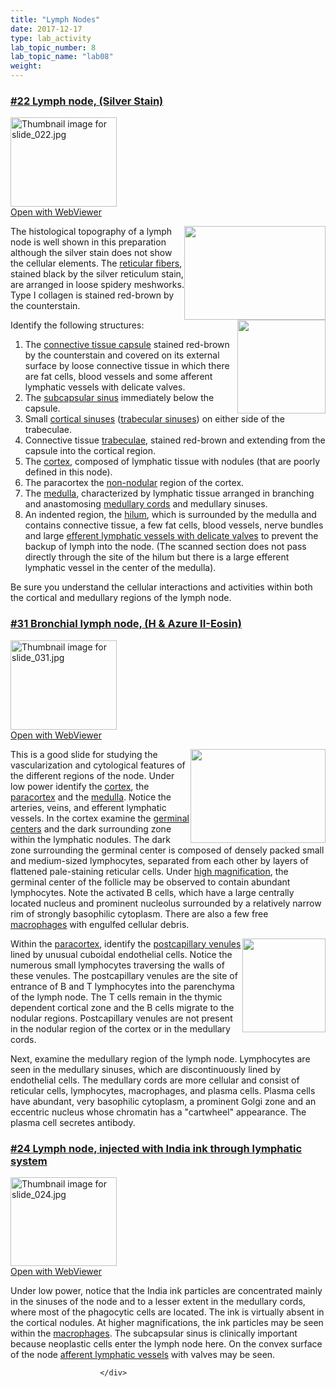 ```yaml
---
title: "Lymph Nodes"
date: 2017-12-17
type: lab_activity
lab_topic_number: 8
lab_topic_name: "lab08"
weight: 
---
```

<div class="entrybody">
						<h3><u>#22 Lymph node, (Silver Stain)</u></h3>

<div class="thumbnail"> <a href="http://virtualslides.cumc.columbia.edu/22.svs/view.apml?" target="_blank"><img alt="Thumbnail image for slide_022.jpg" src="http://histologylab.ccnmtl.columbia.edu/assets/images/slide_022-thumb-170x143-1443.jpg" width="170" height="143" class="mt-image-left"></a><br><a href="http://virtualslides.cumc.columbia.edu/22.svs/view.apml?" target="_blank">Open with WebViewer</a> </div>

<p><img src="http://histologylab.ccnmtl.columbia.edu/assets/images/22%20Lymph%20node%20-%20vessel%20with%20valve.jpg" style="width:226px; height:150px; float:right;">The histological topography of a lymph node is well shown in this preparation although the silver stain does not show the cellular elements.  The <u>reticular fibers</u>, stained black by the silver reticulum stain, are arranged in loose spidery meshworks. Type I collagen is stained red-brown by the counterstain. </p>

<p><img src="http://histologylab.ccnmtl.columbia.edu/assets/images/22%20lymph%20node%20-%20trabeculae.jpg" style="width:141px; height:150px; float:right;">Identify the following structures: </p>


<ol>
<li>The <u>connective tissue capsule</u> stained red-brown by the counterstain and covered on its external surface by loose connective tissue in which there are fat cells, blood vessels and some afferent lymphatic vessels with delicate valves.</li>
<li>The <u>subcapsular sinus</u> immediately below the capsule.</li>
<li>Small <u>cortical sinuses</u> (<u>trabecular sinuses</u>) on either side of the trabeculae.</li>
<li>Connective tissue <u>trabeculae</u>, stained red-brown and extending from the capsule into the cortical region.</li>
<li>The <u>cortex</u>, composed of lymphatic tissue with nodules (that are poorly defined in this node). </li>
<li>The paracortex the <u>non-nodular</u> region of the cortex. </li>
<li>The <u>medulla</u>, characterized by lymphatic tissue arranged in branching and anastomosing <u>medullary cords</u> and medullary sinuses.</li>
<li>An indented region, the <u>hilum</u>, which is surrounded by the medulla and contains connective tissue, a few fat cells, blood vessels, nerve bundles and large <u>efferent lymphatic vessels with delicate valves</u> to prevent the backup of lymph into the node. (The scanned section does not pass directly through the site of the hilum but there is a large efferent lymphatic vessel in the center of the medulla).</li>
</ol>



<p>Be sure you understand the cellular interactions and activities within both the cortical and medullary regions of the lymph node.</p>

<h3><u>#31 Bronchial lymph node, (H &amp; Azure II-Eosin)</u></h3>

<div class="thumbnail"> <a href="http://virtualslides.cumc.columbia.edu/31.svs/view.apml?" target="_blank"><img alt="Thumbnail image for slide_031.jpg" src="http://histologylab.ccnmtl.columbia.edu/assets/images/slide_031-thumb-170x143-1461.jpg" width="170" height="143" class="mt-image-left"></a><br><a href="http://virtualslides.cumc.columbia.edu/31.svs/view.apml?" target="_blank">Open with WebViewer</a> </div>

<p><img src="http://histologylab.ccnmtl.columbia.edu/assets/images/31%20bronchial%20lymph%20node%20-%20germinal%20center.jpg" style="width:216px; height:150px; float:right;">This is a good slide for studying the vascularization and cytological features of the different regions of the node. Under low power identify the <u>cortex</u>, the <u>paracortex</u> and the <u>medulla</u>. Notice the arteries, veins, and efferent lymphatic vessels. In the cortex examine the <u>germinal centers</u> and the dark surrounding zone within the lymphatic nodules. The dark zone surrounding the germinal center is composed of densely packed small and medium-sized lymphocytes, separated from each other by layers of flattened pale-staining reticular cells. Under <u>high magnification</u>, the germinal center of the follicle may be observed to contain abundant lymphocytes. Note the activated B cells, which have a large centrally located nucleus and prominent nucleolus surrounded by a relatively narrow rim of strongly basophilic cytoplasm. There are also a few free <u>macrophages</u> with engulfed cellular debris. </p>

<p><img src="http://histologylab.ccnmtl.columbia.edu/assets/images/31%20bronchial%20lymph%20node%20-%20post%20capillary%20venule.jpg" style="width:133px; height:150px; float:right;">Within the <u>paracortex</u>, identify the <u>postcapillary venules</u> lined by unusual cuboidal endothelial cells. Notice the numerous small lymphocytes traversing the walls of these venules. The postcapillary venules are the site of entrance of B and T lymphocytes into the parenchyma of the lymph node. The T cells remain in the thymic dependent cortical zone and the B cells migrate to the nodular regions.  Postcapillary venules are not present in the nodular region of the cortex or in the medullary cords.</p>

<p>Next, examine the medullary region of the lymph node. Lymphocytes are seen in the medullary sinuses, which are discontinuously lined by endothelial cells. The medullary cords are more cellular and consist of reticular cells, lymphocytes, macrophages, and plasma cells. Plasma cells have abundant, very basophilic cytoplasm, a prominent Golgi zone and an eccentric nucleus whose chromatin has a "cartwheel" appearance. The plasma cell secretes antibody.</p>

<h3><u>#24 Lymph node, injected with India ink through lymphatic system</u></h3>

<div class="thumbnail"> <a href="http://virtualslides.cumc.columbia.edu/24.svs/view.apml?" target="_blank"><img alt="Thumbnail image for slide_024.jpg" src="http://histologylab.ccnmtl.columbia.edu/assets_c/2009/07/slide_024-thumb-170x142-1446.jpg" width="170" height="142" class="mt-image-left"></a><br><a href="http://virtualslides.cumc.columbia.edu/24.svs/view.apml?" target="_blank">Open with WebViewer</a> </div>

<p>Under low power, notice that the India ink particles are concentrated mainly in the sinuses of the node and to a lesser extent in the medullary cords, where most of the phagocytic cells are located. The ink is virtually absent in the cortical nodules. At higher magnifications, the ink particles may be seen within the <u>macrophages</u>. The subcapsular sinus is clinically important because neoplastic cells enter the lymph node here. On the convex surface of the node <u>afferent lymphatic vessels</u> with valves may be seen.</p>
						
						
						</div>